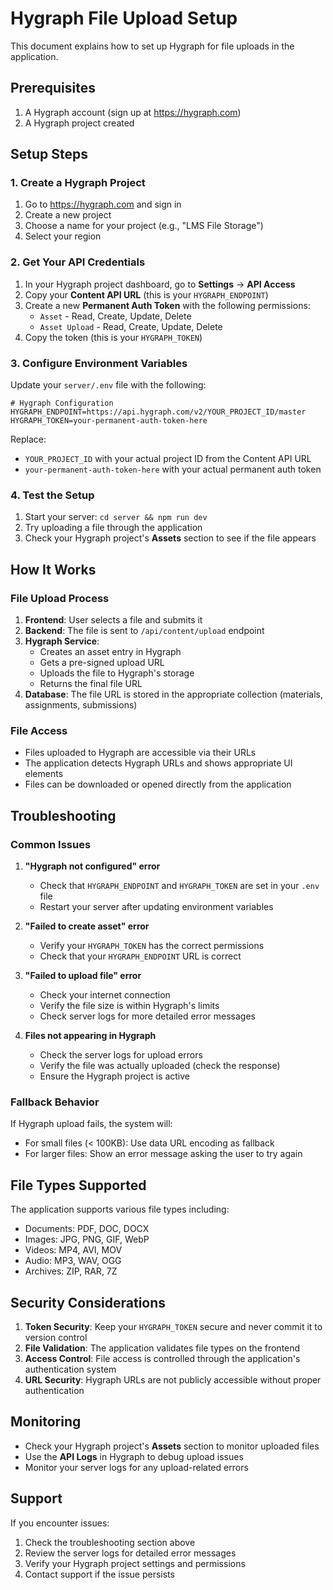 # Hygraph File Upload Setup

This document explains how to set up Hygraph for file uploads in the application.

## Prerequisites

1. A Hygraph account (sign up at https://hygraph.com)
2. A Hygraph project created

## Setup Steps

### 1. Create a Hygraph Project

1. Go to https://hygraph.com and sign in
2. Create a new project
3. Choose a name for your project (e.g., "LMS File Storage")
4. Select your region

### 2. Get Your API Credentials

1. In your Hygraph project dashboard, go to **Settings** → **API Access**
2. Copy your **Content API URL** (this is your `HYGRAPH_ENDPOINT`)
3. Create a new **Permanent Auth Token** with the following permissions:
   - `Asset` - Read, Create, Update, Delete
   - `Asset Upload` - Read, Create, Update, Delete
4. Copy the token (this is your `HYGRAPH_TOKEN`)

### 3. Configure Environment Variables

Update your `server/.env` file with the following:

```env
# Hygraph Configuration
HYGRAPH_ENDPOINT=https://api.hygraph.com/v2/YOUR_PROJECT_ID/master
HYGRAPH_TOKEN=your-permanent-auth-token-here
```

Replace:
- `YOUR_PROJECT_ID` with your actual project ID from the Content API URL
- `your-permanent-auth-token-here` with your actual permanent auth token

### 4. Test the Setup

1. Start your server: `cd server && npm run dev`
2. Try uploading a file through the application
3. Check your Hygraph project's **Assets** section to see if the file appears

## How It Works

### File Upload Process

1. **Frontend**: User selects a file and submits it
2. **Backend**: The file is sent to `/api/content/upload` endpoint
3. **Hygraph Service**: 
   - Creates an asset entry in Hygraph
   - Gets a pre-signed upload URL
   - Uploads the file to Hygraph's storage
   - Returns the final file URL
4. **Database**: The file URL is stored in the appropriate collection (materials, assignments, submissions)

### File Access

- Files uploaded to Hygraph are accessible via their URLs
- The application detects Hygraph URLs and shows appropriate UI elements
- Files can be downloaded or opened directly from the application

## Troubleshooting

### Common Issues

1. **"Hygraph not configured" error**
   - Check that `HYGRAPH_ENDPOINT` and `HYGRAPH_TOKEN` are set in your `.env` file
   - Restart your server after updating environment variables

2. **"Failed to create asset" error**
   - Verify your `HYGRAPH_TOKEN` has the correct permissions
   - Check that your `HYGRAPH_ENDPOINT` URL is correct

3. **"Failed to upload file" error**
   - Check your internet connection
   - Verify the file size is within Hygraph's limits
   - Check server logs for more detailed error messages

4. **Files not appearing in Hygraph**
   - Check the server logs for upload errors
   - Verify the file was actually uploaded (check the response)
   - Ensure the Hygraph project is active

### Fallback Behavior

If Hygraph upload fails, the system will:
- For small files (< 100KB): Use data URL encoding as fallback
- For larger files: Show an error message asking the user to try again

## File Types Supported

The application supports various file types including:
- Documents: PDF, DOC, DOCX
- Images: JPG, PNG, GIF, WebP
- Videos: MP4, AVI, MOV
- Audio: MP3, WAV, OGG
- Archives: ZIP, RAR, 7Z

## Security Considerations

1. **Token Security**: Keep your `HYGRAPH_TOKEN` secure and never commit it to version control
2. **File Validation**: The application validates file types on the frontend
3. **Access Control**: File access is controlled through the application's authentication system
4. **URL Security**: Hygraph URLs are not publicly accessible without proper authentication

## Monitoring

- Check your Hygraph project's **Assets** section to monitor uploaded files
- Use the **API Logs** in Hygraph to debug upload issues
- Monitor your server logs for any upload-related errors

## Support

If you encounter issues:
1. Check the troubleshooting section above
2. Review the server logs for detailed error messages
3. Verify your Hygraph project settings and permissions
4. Contact support if the issue persists